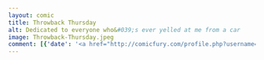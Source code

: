 ```yaml
---
layout: comic
title: Throwback Thursday
alt: Dedicated to everyone who&#039;s ever yelled at me from a car
image: Throwback-Thursday.jpeg
comment: [{'date': '<a href="http://comicfury.com/profile.php?username=tecco_dsilva" title="tecco_dsilva">tecco_dsilva</a>', 'username': 'tecco_dsilva', 'comment': 'Today is the two year anniversary of this comic!  Much longer than I made it the first time around, maybe even if you allow for all the days I&#039;ve skipped.  As such, and seeing as it&#039;s also throwback Thursday, I remade one of my very first comics that I liked but drew almost the most horribly of anything I&#039;ve drawn.  Now it&#039;s only sort of horribly drawn.  Don&#039;t ever look at the original, unless it&#039;s to read the brilliant alt-text.'}, {'date': '25th Apr 2016, 7:10 PM', 'username': 'peahen', 'comment': 'I like your style, it&#039;s really good to see how it&#039;s developed. <br />\r'}, {'date': '26th Apr 2016, 4:38 PM', 'username': 'tecco_dsilva', 'comment': 'Thanks! '}, {'date': '26th Apr 2016, 4:38 PM', 'username': 'tecco_dsilva', 'comment': 'Thanks! '}]
---
```

